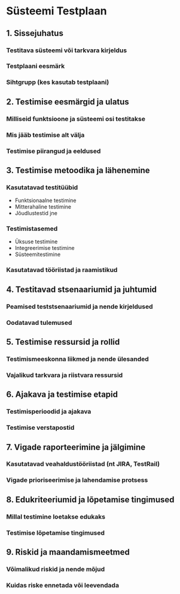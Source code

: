 # Süsteemi Testplaan

## 1. Sissejuhatus
### Testitava süsteemi või tarkvara kirjeldus

### Testplaani eesmärk

### Sihtgrupp (kes kasutab testplaani)

## 2. Testimise eesmärgid ja ulatus
### Milliseid funktsioone ja süsteemi osi testitakse

### Mis jääb testimise alt välja

### Testimise piirangud ja eeldused

## 3. Testimise metoodika ja lähenemine
### Kasutatavad testitüübid
- Funktsionaalne testimine
- Mitterahaline testimine
- Jõudlustestid jne

### Testimistasemed
- Üksuse testimine
- Integreerimise testimine
- Süsteemitestimine

### Kasutatavad tööriistad ja raamistikud

## 4. Testitavad stsenaariumid ja juhtumid
### Peamised teststsenaariumid ja nende kirjeldused

### Oodatavad tulemused

## 5. Testimise ressursid ja rollid
### Testimismeeskonna liikmed ja nende ülesanded

### Vajalikud tarkvara ja riistvara ressursid

## 6. Ajakava ja testimise etapid
### Testimisperioodid ja ajakava

### Testimise verstapostid

## 7. Vigade raporteerimine ja jälgimine
### Kasutatavad veahaldustööriistad (nt JIRA, TestRail)

### Vigade prioriseerimise ja lahendamise protsess

## 8. Edukriteeriumid ja lõpetamise tingimused
### Millal testimine loetakse edukaks

### Testimise lõpetamise tingimused

## 9. Riskid ja maandamismeetmed
### Võimalikud riskid ja nende mõjud

### Kuidas riske ennetada või leevendada
